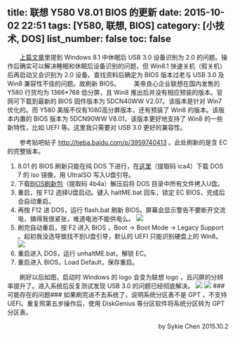 title: 联想 Y580 V8.01 BIOS 的更新
date: 2015-10-02 22:51
tags: [Y580, 联想, BIOS]
category: [小技术, DOS]
list_number: false
toc: false
---
&emsp;&emsp;[上篇文章](http://www.devchen.com/blog/coding/Windows/20150903-win81-usb3/)里提到 Windows 8.1 中休眠后 USB 3.0 设备识别为 2.0 的问题。操作后确实可以解决睡眠和休眠后设备识别的问题，但 Win8.1 快速关机（假关机）后再启动又会识别为 2.0 设备。查找资料后确定为 BIOS 版本过老与 USB 3.0 及 Win8 兼容性不佳的问题。故刷新 BIOS。
&emsp;&emsp;美帝良心企业联想在国内发售的 Y580 行货均为 1366*768 低分屏，且 Win8 推出后并没有相应预装的版本。官网可下载到最新的 BIOS 固件版本为 5DCN40WW V2.07。该版本是针对 Win7 优化的。而 Y580 美版不仅有1080高分屏版本，还有预装了 Win8 的版本。该版本内置的 BIOS 版本为 5DCN90WW V8.01，该版本更好地支持了 Win8 的一些新特性，比如 UEFI 等。这里我只需要对 USB 3.0 更好的兼容性。
<!-- more -->
&emsp;&emsp;参考贴吧帖子 http://tieba.baidu.com/p/3959740413 。此处刷新的是含 EC 的完整版本。


1. 8.01 的 BIOS 刷新只能在纯 DOS 下进行，在[这里](http://pan.baidu.com/s/1sjl725R)（提取码 ica4）下载 DOS 7 的 iso 镜像，用 UltraISO 写入U盘引导。
2. 下载[BIOS刷新包](http://pan.baidu.com/s/1kTGlVoz)（提取码 4b4a）解压后将 DOS 目录中所有文件拷入U盘。
3. 重启，按 F12 选择U盘启动。键入 haltME.bat 回车，锁定 EC BIOS，完成后会自动重启。
4. 再按 F12 进 DOS，运行 flash.bat 刷新 BIOS。屏幕会显示警告不要断开交流电，搞得我很紧张，难道电池不能供电么。
![](http://img.devchen.com/blogimg/20151002-Y580-bios/1.jpg)
5. 刷完自动重启，按 F2 进入 BIOS ，Boot -> Boot Mode -> Legacy Support 。起初我没选导致找不到U盘引导，默认的 UEFI 只能识别硬盘上的 Win8。
![](http://img.devchen.com/blogimg/20151002-Y580-bios/2.jpg)
6. 重启进入 DOS，运行 unhaltME.bat，解锁 EC。
7. 重启进入 BIOS，Load Default，保存重启。

&emsp;&emsp;刷好以后如图，启动时 Windows 的 logo 会变为联想 logo ，且闪屏的分辨率提升了。进入系统后反复测试发现 USB 3.0 的问题已经彻底解决。
![](http://img.devchen.com/blogimg/20151002-Y580-bios/3.jpg)
![](http://img.devchen.com/blogimg/20151002-Y580-bios/4.jpg)
###可能存在的问题###
如果刷完进不去系统了，说明系统分区表不是 GPT ，不支持 UEFI。重复照第五步操作后，使用 DiskGenius 等分区软件将系统分区转为 GPT 分区表。




<p align = right>
by Sykie Chen
2015.10.2
</p>
